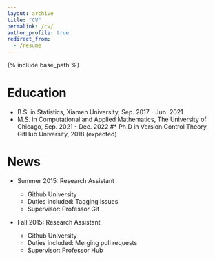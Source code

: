 ```yaml
---
layout: archive
title: "CV"
permalink: /cv/
author_profile: true
redirect_from:
  - /resume
---
```


{% include base_path %}

Education
======
* B.S. in Statistics, Xiamen University, Sep. 2017 - Jun. 2021
* M.S. in Computational and Applied Mathematics, The University of Chicago, Sep. 2021 - Dec. 2022 
#* Ph.D in Version Control Theory, GitHub University, 2018 (expected)

News
======
* Summer 2015: Research Assistant
  * Github University
  * Duties included: Tagging issues
  * Supervisor: Professor Git

* Fall 2015: Research Assistant
  * Github University
  * Duties included: Merging pull requests
  * Supervisor: Professor Hub
  

